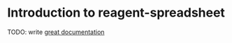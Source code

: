 # Introduction to reagent-spreadsheet

TODO: write [great documentation](http://jacobian.org/writing/what-to-write/)
